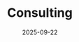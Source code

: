 ---
title: 'Consulting'
type: landing
summary: 'Cloud and Confidential Computing consulting for defence and healthcare programmes.'
date: 2025-09-22

design:
  spacing: '5rem'
  columns: '1'

sections:
  - block: hero
    content:
      title: Consulting for Critical Infrastructure
      text: >-
        I help organisations in **defence** and **healthcare** design and operate secure cloud platforms  
        and **Confidential Computing** solutions.  
        Focus: remote attestation (AMD SEV-SNP, Nitro Enclaves), data-in-use protection,  
        cloud security architecture (AWS, Azure, OpenStack), security reviews and compliance  
        (ISO 27001 / BSI / NATO-aligned architectures).
      image:
        placement: right

  - block: markdown
    content:
      title: Engagement Models
      text: >-
        • **Advisory / Architecture** — Strategic guidance, architecture reviews, security patterns and decision memos.  
        • **Project Delivery** — Hands-on design and implementation (IaC, attestation flows, enclave enablement, controls and guardrails).  
        • **Security and Compliance Readiness** — Gap analysis and remediation plan for ISO 27001 / BSI IT-Grundschutz; evidence prep for audits and stakeholder reviews.  
        • **Fractional / Interim** — Part-time Security or Cloud Architect for defence and healthcare programmes: governance, leadership, vendor alignment.

  - block: markdown
    content:
      title: Rates and Availability
      text: >-
        **Day rate:** from **€750 / day** (excl. VAT).  
        **Availability:** up to 1–2 days per week or dedicated project sprints by arrangement.  
        Contracts via German small-business regulation (*Kleinunternehmerregelung*, no VAT charged) until further notice.

  - block: markdown
    content:
      title: Industries and Use Cases
      text: >-
        **Defence:** multi-cloud data sovereignty, secure data sharing and federation.  
        **Healthcare:** privacy-preserving analytics and enclave-backed research pipelines.  
        **R&D:** HPC with enclaves, confidential AI/ML workloads, evidence and benchmarks.

  - block: markdown
    content:
      title: Ready to start a project?
      text: >-
        Share a brief on scope, timelines and stakeholders.  
        I typically respond within one business day.

        ✉️ [Email Valentin](mailto:vp@valentinpfeil.com?subject=Project%20Inquiry%20—%20Confidential%20Computing%20and%20Cloud%20Security)
---